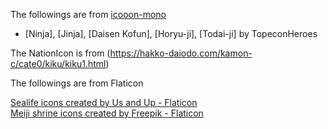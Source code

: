The followings are from [icooon-mono](https://icooon-mono.com/)

* [Ninja], [Jinja], [Daisen Kofun], [Horyu-ji], [Todai-ji] by TopeconHeroes

The NationIcon is from (https://hakko-daiodo.com/kamon-c/cate0/kiku/kiku1.html)

The followings are from Flaticon

<a href="https://www.flaticon.com/free-icons/sealife" title="sealife icons">Sealife icons created by Us and Up - Flaticon</a><br>
<a href="https://www.flaticon.com/free-icons/meiji-shrine" title="meiji shrine icons">Meiji shrine icons created by Freepik - Flaticon</a>
